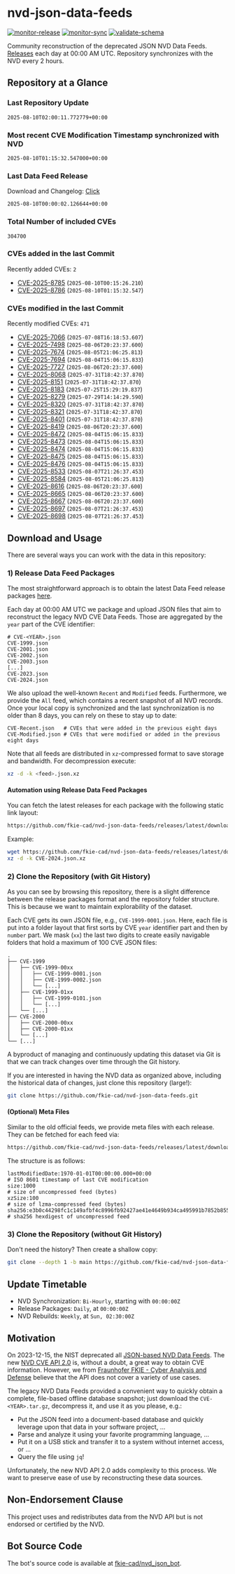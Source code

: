# nvd-json-data-feeds

[![monitor-release](https://github.com/fkie-cad/nvd-json-data-feeds/actions/workflows/monitor_release.yml/badge.svg)](https://github.com/fkie-cad/nvd-json-data-feeds/actions/workflows/monitor_release.yml)
[![monitor-sync](https://github.com/fkie-cad/nvd-json-data-feeds/actions/workflows/monitor_sync.yml/badge.svg)](https://github.com/fkie-cad/nvd-json-data-feeds/actions/workflows/monitor_sync.yml)
[![validate-schema](https://github.com/fkie-cad/nvd-json-data-feeds/actions/workflows/validate_schema.yml/badge.svg)](https://github.com/fkie-cad/nvd-json-data-feeds/actions/workflows/validate_schema.yml)

Community reconstruction of the deprecated JSON NVD Data Feeds.
[Releases](https://github.com/fkie-cad/nvd-json-data-feeds/releases/latest) each day at 00:00 AM UTC.
Repository synchronizes with the NVD every 2 hours.

## Repository at a Glance

### Last Repository Update

```plain
2025-08-10T02:00:11.772779+00:00
```

### Most recent CVE Modification Timestamp synchronized with NVD

```plain
2025-08-10T01:15:32.547000+00:00
```

### Last Data Feed Release

Download and Changelog: [Click](https://github.com/fkie-cad/nvd-json-data-feeds/releases/latest)

```plain
2025-08-10T00:00:02.126644+00:00
```

### Total Number of included CVEs

```plain
304700
```

### CVEs added in the last Commit

Recently added CVEs: `2`

- [CVE-2025-8785](CVE-2025/CVE-2025-87xx/CVE-2025-8785.json) (`2025-08-10T00:15:26.210`)
- [CVE-2025-8786](CVE-2025/CVE-2025-87xx/CVE-2025-8786.json) (`2025-08-10T01:15:32.547`)


### CVEs modified in the last Commit

Recently modified CVEs: `471`

- [CVE-2025-7066](CVE-2025/CVE-2025-70xx/CVE-2025-7066.json) (`2025-07-08T16:18:53.607`)
- [CVE-2025-7498](CVE-2025/CVE-2025-74xx/CVE-2025-7498.json) (`2025-08-06T20:23:37.600`)
- [CVE-2025-7674](CVE-2025/CVE-2025-76xx/CVE-2025-7674.json) (`2025-08-05T21:06:25.813`)
- [CVE-2025-7694](CVE-2025/CVE-2025-76xx/CVE-2025-7694.json) (`2025-08-04T15:06:15.833`)
- [CVE-2025-7727](CVE-2025/CVE-2025-77xx/CVE-2025-7727.json) (`2025-08-06T20:23:37.600`)
- [CVE-2025-8068](CVE-2025/CVE-2025-80xx/CVE-2025-8068.json) (`2025-07-31T18:42:37.870`)
- [CVE-2025-8151](CVE-2025/CVE-2025-81xx/CVE-2025-8151.json) (`2025-07-31T18:42:37.870`)
- [CVE-2025-8183](CVE-2025/CVE-2025-81xx/CVE-2025-8183.json) (`2025-07-25T15:29:19.837`)
- [CVE-2025-8279](CVE-2025/CVE-2025-82xx/CVE-2025-8279.json) (`2025-07-29T14:14:29.590`)
- [CVE-2025-8320](CVE-2025/CVE-2025-83xx/CVE-2025-8320.json) (`2025-07-31T18:42:37.870`)
- [CVE-2025-8321](CVE-2025/CVE-2025-83xx/CVE-2025-8321.json) (`2025-07-31T18:42:37.870`)
- [CVE-2025-8401](CVE-2025/CVE-2025-84xx/CVE-2025-8401.json) (`2025-07-31T18:42:37.870`)
- [CVE-2025-8419](CVE-2025/CVE-2025-84xx/CVE-2025-8419.json) (`2025-08-06T20:23:37.600`)
- [CVE-2025-8472](CVE-2025/CVE-2025-84xx/CVE-2025-8472.json) (`2025-08-04T15:06:15.833`)
- [CVE-2025-8473](CVE-2025/CVE-2025-84xx/CVE-2025-8473.json) (`2025-08-04T15:06:15.833`)
- [CVE-2025-8474](CVE-2025/CVE-2025-84xx/CVE-2025-8474.json) (`2025-08-04T15:06:15.833`)
- [CVE-2025-8475](CVE-2025/CVE-2025-84xx/CVE-2025-8475.json) (`2025-08-04T15:06:15.833`)
- [CVE-2025-8476](CVE-2025/CVE-2025-84xx/CVE-2025-8476.json) (`2025-08-04T15:06:15.833`)
- [CVE-2025-8533](CVE-2025/CVE-2025-85xx/CVE-2025-8533.json) (`2025-08-07T21:26:37.453`)
- [CVE-2025-8584](CVE-2025/CVE-2025-85xx/CVE-2025-8584.json) (`2025-08-05T21:06:25.813`)
- [CVE-2025-8616](CVE-2025/CVE-2025-86xx/CVE-2025-8616.json) (`2025-08-06T20:23:37.600`)
- [CVE-2025-8665](CVE-2025/CVE-2025-86xx/CVE-2025-8665.json) (`2025-08-06T20:23:37.600`)
- [CVE-2025-8667](CVE-2025/CVE-2025-86xx/CVE-2025-8667.json) (`2025-08-06T20:23:37.600`)
- [CVE-2025-8697](CVE-2025/CVE-2025-86xx/CVE-2025-8697.json) (`2025-08-07T21:26:37.453`)
- [CVE-2025-8698](CVE-2025/CVE-2025-86xx/CVE-2025-8698.json) (`2025-08-07T21:26:37.453`)


## Download and Usage

There are several ways you can work with the data in this repository:

### 1) Release Data Feed Packages

The most straightforward approach is to obtain the latest Data Feed release packages [here](https://github.com/fkie-cad/nvd-json-data-feeds/releases/latest).

Each day at 00:00 AM UTC we package and upload JSON files that aim to reconstruct the legacy NVD CVE Data Feeds.
Those are aggregated by the `year` part of the CVE identifier:

```
# CVE-<YEAR>.json
CVE-1999.json
CVE-2001.json
CVE-2002.json
CVE-2003.json
[...]
CVE-2023.json
CVE-2024.json
```

We also upload the well-known `Recent` and `Modified` feeds.
Furthermore, we provide the `All` feed, which contains a recent snapshot of all NVD records.
Once your local copy is synchronized and the last synchronization is no older than 8 days, you can rely on these to stay up to date:

```plain
CVE-Recent.json   # CVEs that were added in the previous eight days
CVE-Modified.json # CVEs that were modified or added in the previous eight days
```

Note that all feeds are distributed in `xz`-compressed format to save storage and bandwidth.
For decompression execute:

```sh
xz -d -k <feed>.json.xz
```

#### Automation using Release Data Feed Packages

You can fetch the latest releases for each package with the following static link layout:

```sh
https://github.com/fkie-cad/nvd-json-data-feeds/releases/latest/download/CVE-<YEAR>.json.xz
```

Example:

```sh
wget https://github.com/fkie-cad/nvd-json-data-feeds/releases/latest/download/CVE-2024.json.xz
xz -d -k CVE-2024.json.xz
```

### 2) Clone the Repository (with Git History)

As you can see by browsing this repository, there is a slight difference between the release packages format and the repository folder structure.
This is because we want to maintain explorability of the dataset.

Each CVE gets its own JSON file, e.g., `CVE-1999-0001.json`.
Here, each file is put into a folder layout that first sorts by CVE `year` identifier part and then by `number` part.
We mask (`xx`) the last two digits to create easily navigable folders that hold a maximum of 100 CVE JSON files:

```plain
.
├── CVE-1999
│   ├── CVE-1999-00xx
│   │   ├── CVE-1999-0001.json
│   │   ├── CVE-1999-0002.json
│   │   └── [...]
│   ├── CVE-1999-01xx
│   │   ├── CVE-1999-0101.json
│   │   └── [...]
│   └── [...]
├── CVE-2000
│   ├── CVE-2000-00xx
│   ├── CVE-2000-01xx
│   └── [...]
└── [...]
```

A byproduct of managing and continuously updating this dataset via Git is that we can track changes over time through the Git history.

If you are interested in having the NVD data as organized above, including the historical data of changes, just clone this repository (large!):

```sh
git clone https://github.com/fkie-cad/nvd-json-data-feeds.git
```

#### (Optional) Meta Files

Similar to the old official feeds, we provide meta files with each release. They can be fetched for each feed via:

```sh
https://github.com/fkie-cad/nvd-json-data-feeds/releases/latest/download/CVE-<YEAR>.meta
```

The structure is as follows:

```plain
lastModifiedDate:1970-01-01T00:00:00.000+00:00                          # ISO 8601 timestamp of last CVE modification
size:1000                                                               # size of uncompressed feed (bytes)
xzSize:100                                                              # size of lzma-compressed feed (bytes)
sha256:e3b0c44298fc1c149afbf4c8996fb92427ae41e4649b934ca495991b7852b855 # sha256 hexdigest of uncompressed feed
```

### 3) Clone the Repository (without Git History)

Don't need the history? Then create a shallow copy:

```sh
git clone --depth 1 -b main https://github.com/fkie-cad/nvd-json-data-feeds.git
```


## Update Timetable

* NVD Synchronization: `Bi-Hourly`, starting with `00:00:00Z`
* Release Packages: `Daily`, at `00:00:00Z`
* NVD Rebuilds: `Weekly`, at `Sun, 02:30:00Z`


## Motivation

On 2023-12-15, the NIST deprecated all [JSON-based NVD Data Feeds](https://nvd.nist.gov/vuln/data-feeds#divRetirementBanner-1).
The new [NVD CVE API 2.0](https://nvd.nist.gov/developers/vulnerabilities) is, without a doubt, a great way to obtain CVE information.
However, we from [Fraunhofer FKIE - Cyber Analysis and Defense](https://www.fkie.fraunhofer.de/en/departments/cad.html) believe that the API does not cover a variety of use cases.

The legacy NVD Data Feeds provided a convenient way to quickly obtain a complete, file-based offline database snapshot; just download the `CVE-<YEAR>.tar.gz`, decompress it, and use it as you please, e.g.:

- Put the JSON feed into a document-based database and quickly leverage upon that data in your software project, ...
- Parse and analyze it using your favorite programming language, ...
- Put it on a USB stick and transfer it to a system without internet access, or ...
- Query the file using `jq`!

Unfortunately, the new NVD API 2.0 adds complexity to this process.
We want to preserve ease of use by reconstructing these data sources.

## Non-Endorsement Clause

This project uses and redistributes data from the NVD API but is not endorsed or certified by the NVD.

## Bot Source Code

The bot's source code is available at [fkie-cad/nvd\_json\_bot](https://github.com/fkie-cad/nvd_json_bot).